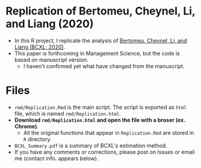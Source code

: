 # Replication of Bertomeu, Cheynel, Li, and Liang (2020)
- In this R project, I replicate the analysis of [Bertomeu, Cheynel, Li, and Liang (BCXL; 2020)](https://papers.ssrn.com/sol3/papers.cfm?abstract_id=3680697). 
- This paper is forthcoming in Management Science, but the code is based on manuscript version.
    - I haven't confirmed yet what have changed from the manuscript.

# Files
- `rmd/Replication.Rmd` is the main script. The script is exported as `html` file, which is named `rmd/Replication.html`.
- **Download `rmd/Replication.html` and open the file with a broser (ex. Chrome)**.
    - All the original functions that appear in `Replication.Rmd` are stored in `R` directory.
- `BCXL_Summary.pdf` is a summary of BCXL's estimation method.
- If you have any comments or corrections, please post on Issues or email me (contact info. appears below).

